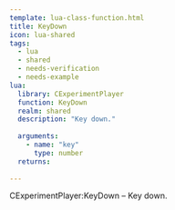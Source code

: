 ```yaml
---
template: lua-class-function.html
title: KeyDown
icon: lua-shared
tags:
  - lua
  - shared
  - needs-verification
  - needs-example
lua:
  library: CExperimentPlayer
  function: KeyDown
  realm: shared
  description: "Key down."
  
  arguments:
    - name: "key"
      type: number
  returns:
    
---
```


<div class="lua__search__keywords">
CExperimentPlayer:KeyDown &#x2013; Key down.
</div>

